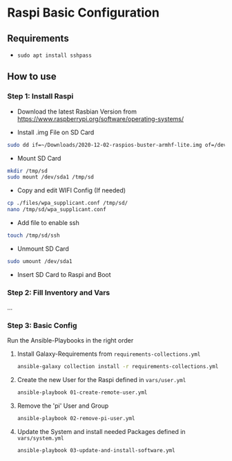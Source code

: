 # Raspi Basic Configuration

## Requirements

- `sudo apt install sshpass`

## How to use

### Step 1: Install Raspi

- Download the latest Rasbian Version from <https://www.raspberrypi.org/software/operating-systems/>

- Install .img File on SD Card

```bash
sudo dd if=~/Downloads/2020-12-02-raspios-buster-armhf-lite.img of=/dev/sda status=progress
```

- Mount SD Card

```bash
mkdir /tmp/sd
sudo mount /dev/sda1 /tmp/sd
```

- Copy and edit WIFI Config (If needed)

```bash
cp ./files/wpa_supplicant.conf /tmp/sd/
nano /tmp/sd/wpa_supplicant.conf
```

- Add file to enable ssh

```bash
touch /tmp/sd/ssh
```

- Unmount SD Card

```bash
sudo umount /dev/sda1
```

- Insert SD Card to Raspi and Boot

### Step 2: Fill Inventory and  Vars

...

### Step 3: Basic Config

Run the Ansible-Playbooks in the right order

1. Install Galaxy-Requirements from `requirements-collections.yml`

    ```bash
    ansible-galaxy collection install -r requirements-collections.yml
    ```

2. Create the new User for the Raspi defined in `vars/user.yml`

    ```bash
    ansible-playbook 01-create-remote-user.yml
    ```

3. Remove the 'pi' User and Group

    ```bash
    ansible-playbook 02-remove-pi-user.yml
    ```

4. Update the System and install needed Packages defined in `vars/system.yml`

    ```bash
    ansible-playbook 03-update-and-install-software.yml
    ```
